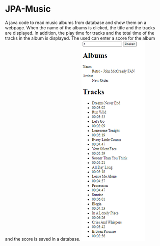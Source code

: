 # JPA-Music
A java code to read music albums from database and show them on a webpage. 
When the name of the albums is clicked, the title and the tracks are displayed. 
In addition, the play time for tracks and the total time of the tracks in the album is displayed.
The used can enter a score for the album and the score is saved in a database.
![](https://github.com/Moges-Retta/JPA-Music/blob/master/Capture.PNG)
